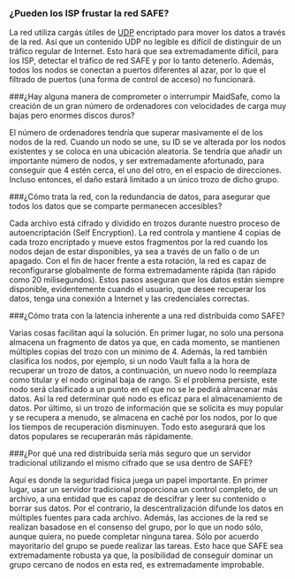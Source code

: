 ### ¿Pueden los ISP frustar la red SAFE?

La red utiliza cargás útiles de [UDP](http://en.wikipedia.org/wiki/User_Datagram_Protocol) encriptado para mover los datos a través de la red. Así que un contenido UDP no legible es difícil de distinguir de un tráfico regular de Internet. Esto hará que sea extremadamente difícil, para los ISP, detectar el tráfico de red SAFE y por lo tanto detenerlo. Además, todos los nodos se conectan a puertos diferentes al azar, por lo que el filtrado de puertos (una forma de control de acceso) no funcionará.

###¿Hay alguna manera de comprometer o interrumpir MaidSafe, como la creación de un gran número de ordenadores con velocidades de carga muy bajas pero enormes discos duros?

El número de ordenadores tendría que superar masivamente el de los nodos de la red. Cuando un nodo se une, su ID se ve alterada por los nodos existentes y se coloca en una ubicación aleatoria. Se tendría que añadir un importante número de nodos, y ser extremadamente afortunado, para conseguir que 4 estén cerca, el uno del otro, en el espacio de direcciones. Incluso entonces, el daño estará limitado a un único trozo de dicho grupo.

###¿Cómo trata la red, con la redundancia de datos, para asegurar que todos los datos que se comparte permanecen accesibles?

Cada archivo está cifrado y dividido en trozos durante nuestro proceso de autoencriptación (Self Encryption). La red controla y mantiene 4 copias de cada trozo encriptado y mueve estos fragmentos por la red cuando los nodos dejan de estar disponibles, ya sea a través de un fallo o de un apagado. Con el fin de hacer frente a esta rotación, la red es capaz de reconfigurarse globalmente de forma extremadamente rápida (tan rápido como 20 milisegundos). Estos pasos aseguran que los datos están siempre disponible, evidentemente cuando el usuario, que desee recuperar los datos, tenga una conexión a Internet y las credenciales correctas.

###¿Cómo trata con la latencia inherente a una red distribuida como SAFE?

Varias cosas facilitan aquí la solución. En primer lugar, no solo una persona almacena un fragmento de datos ya que, en cada momento, se mantienen múltiples copias del trozo con un mínimo de 4. Además, la red también clasifica los nodos, por ejemplo, si un nodo Vault falla a la hora de recuperar un trozo de datos, a continuación, un nuevo nodo lo reemplaza como titular y el nodo original baja de rango. Si el problema persiste, este nodo será clasificado a un punto en el que no se le pedirá almacenar más datos. Así la red determinar qué nodo es eficaz para el almacenamiento de datos. Por último, si un trozo de información que se solicita es muy popular y se recupera a menudo, se almacena en caché por los nodos, por lo que los tiempos de recuperación disminuyen. Todo esto asegurará que los datos populares se recuperarán más rápidamente.

###¿Por qué una red distribuida sería más seguro que un servidor tradicional utilizando el mismo cifrado que se usa dentro de SAFE?

Aquí es donde la seguridad física juega un papel importante. En primer lugar, usar un servidor tradicional proporciona un control completo, de un archivo, a una entidad que es capaz de descifrar y leer su contenido o borrar sus datos. Por el contrario, la descentralización difunde los datos en múltiples fuentes para cada archivo. Además, las acciones de la red se realizan basadose en el consenso del grupo, por lo que un nodo sólo, aunque quiera, no puede completar ninguna tarea. Sólo por acuerdo mayoritario del grupo se puede realizar las tareas. Esto hace que SAFE sea extremadamente robusta ya que, la posibilidad de conseguir dominar un grupo cercano de nodos en esta red, es extremadamente improbable.









